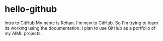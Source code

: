 # hello-github
Intro to GitHub
My name is Rohan. I'm new to GitHub. So I'm trying to learn its working using the documentation. I plan to use GitHub as a portfolio of my AIML projects.
